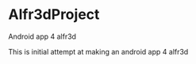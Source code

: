 Alfr3dProject
=============

Android app 4 alfr3d

This is initial attempt at making an android app 4 alfr3d
